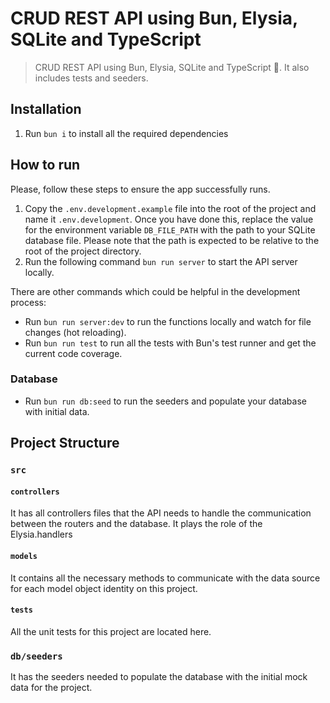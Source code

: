 # CRUD REST API using Bun, Elysia, SQLite and TypeScript
> CRUD REST API using Bun, Elysia, SQLite and TypeScript 🚀. It also includes tests and seeders.

## Installation
1. Run `bun i` to install all the required dependencies

## How to run
Please, follow these steps to ensure the app successfully runs.
1. Copy the `.env.development.example` file into the root of the project and name it `.env.development`. Once you have done this, replace the value for the environment variable `DB_FILE_PATH` with the path to your SQLite database file. Please note that the path is expected to be relative to the root of the project directory.
2. Run the following command `bun run server` to start the API server locally.

There are other commands which could be helpful in the development process:
- Run `bun run server:dev` to run the functions locally and watch for file changes (hot reloading).
- Run `bun run test` to run all the tests with Bun's test runner and get the current code coverage.

### Database
- Run `bun run db:seed` to run the seeders and populate your database with initial data.

## Project Structure
### `src`

#### `controllers`
It has all controllers files that the API needs to handle the communication between the routers and the database. It plays the role of the Elysia.handlers

#### `models`
It contains all the necessary methods to communicate with the data source for each model object identity on this project.

#### `tests`
All the unit tests for this project are located here.

### `db/seeders`
It has the seeders needed to populate the database with the initial mock data for the project.